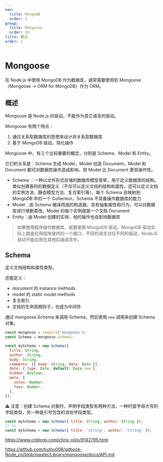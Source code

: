 ```yaml
---
nav:
  title: MongoDB
  order: 3
group:
  title: Mongoose
  order: 10
title: 概述
order: 1
---
```


# Mongoose

在 Node.js 中使用 MongoDB 作为数据库，通常需要使用到 Mongoose（Mongoose -> ORM for MongoDB）作为 ORM。

## 概述

Mongoose 是 Node.js 的驱动，不能作为其它语言的驱动。

Mongoose 有两个特点：

1. 通过关系型数据库的思想来设计非关系型数据库
2. 基于 MongoDB 驱动，简化操作

Mongoose 中，有三个比较重要的概念，分别是 Schema、Model 和 Entity。

它们的关系是：Schema 生成 Model，Model 创造 Document，Model 和 Document 都可对数据库操作造成影响，但 Model 比 Document 更具操作性。

- Schema ：一种以文件形式存储的数据库模型骨架，用于定义数据库的结构。类似创建表时的数据定义（不仅可以定义文档的结构和属性，还可以定义文档的实例方法、静态模型方法、复合索引等），每个 Schema 会映射到 MongoDB 中的一个 Collection，Schema 不具备操作数据库的能力
- Model：由 Schema 编译而成的构造器，具有抽象属性和行为，可以对数据库进行增删查改。Model 的每个实例就是一个文档 Document
- Entity：由 Model 创建的实体，他的操作也会影响数据库

> 如果使用程序操作数据库，就要使用 MongoDB 驱动。MongoDB 驱动实际上就是应用程序提供的一个接口，不同的语言对应不同的驱动，NodeJS 驱动不能应用在其他后端语言中。

## Schema

定义文档结构和属性类型。

还能定义：

- document 的 instance methods
- model 的 static model methods
- 复合索引
- 文档的生命周期钩子，也成为中间件

通过 mongoose.Schema 来调用 Schema，然后使用 `new` 调用来创建 Schema 对象。

```js
const mongoose = require('mongoose');
const Schema = mongoose.Schema;

const mySchema = new Schema({
  title: String,
  author: String,
  body: String,
  comments: [{ body: String, data: Date }],
  date: { type: Date, default: Date.now },
  hidden: Boolean,
  meta: {
    votes: Number,
    favs: Number,
  },
});
```

⚠️ 注意：创建 Schema 对象时，声明字段类型有两种方法，一种时首字母大写的字段类型，另一种是引号包含的消协字段类型。

```js
const mySchema = new Schema({ title: String, author: String });
// or
const mySchema = new Schema({ title: 'string', author: 'string' });
```

https://www.cnblogs.com/chris-oil/p/9142795.html

https://github.com/tuzhu008/gitbook-Node_cn/blob/master/Library/mongoose/docs/API.md
